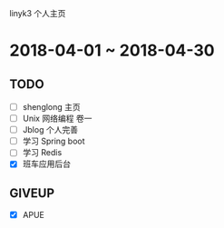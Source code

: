 linyk3 个人主页

# 2018-04-01 ~ 2018-04-30
## TODO
- [ ] shenglong 主页
- [ ] Unix 网络编程 卷一
- [ ] Jblog 个人完善
- [ ] 学习 Spring boot
- [ ] 学习 Redis
- [x] 班车应用后台
## GIVEUP
- [x] APUE
